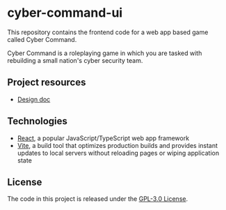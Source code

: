 # cyber-command-ui

This repository contains the frontend code for a web app based game called Cyber Command.

Cyber Command is a roleplaying game in which you are tasked with rebuilding a small nation's cyber security team.

## Project resources

* [Design doc](https://docs.google.com/document/d/1mjoG6uaqHdbwMEg5pm21HT7YGJsEqOhaRgN_B5eb3HM/edit?usp=sharing)

## Technologies

* [React](https://react.dev), a popular JavaScript/TypeScript web app framework
* [Vite](https://vite.dev), a build tool that optimizes production builds and provides instant updates to local servers without reloading pages or wiping application state

## License
The code in this project is released under the [GPL-3.0 License](LICENSE).
